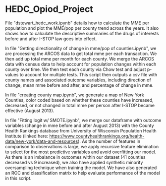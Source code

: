 # HEDC_Opiod_Project
File "dstewart_hedc_work.ipynb" details how to calculate the MME per population and plot the MME/pop per county trend across the years. It also shows how to calculate the descriptive summaries of the drugs of interests before and after I-STOP law goes into effect.

In file "Getting directionality of change in mme/pop of counties.ipynb", we are processing the ARCOS data to get total mme per each transaction. We then add up total mme per month for each county. We merge the ARCOS data with census data to help account for population changes within each county over time. We then test each county via Chow test and adjust p-values to account for multiple tests. This script then outputs a csv file with county names and associated outcome variables, including direction of change, mean mme before and after, and percentage of change in mme.

In file "creating county map.ipynb", we generate a map of New York Counties, color coded based on whether these counties have increased, decreased, or not changed in total mme per person after I-STOP became effective (August 2013).

In file "Fitting logit w/ SMOTE.ipynb", we merge our dataframe with outcome variables (change in mme before and after August 2013) with the County Health Rankings database from University of Wisconsin Population Health Institute (linked here: https://www.countyhealthrankings.org/health-data/new-york/data-and-resources). As the number of features in comparison to observations is large, we apply recursive feature elimination to select for the most predictive variables and avoid overfitting our model. As there is an imbalance in outcomes within our dataset (41 counties decreased vs 9 increased), we also have applied synthetic minority oversampling technique when training the model. We have also generated an ROC and classification matrix to help evaluate performance of the model in this script.
